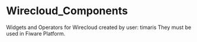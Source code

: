 # Wirecloud_Components
Widgets and Operators for Wirecloud created by user: timaris
They must be used in Fiware Platform.
